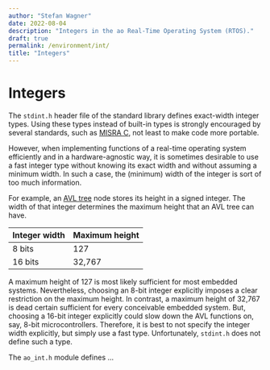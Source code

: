 ```yaml
---
author: "Stefan Wagner"
date: 2022-08-04
description: "Integers in the ao Real-Time Operating System (RTOS)."
draft: true
permalink: /environment/int/
title: "Integers"
---
```


# Integers

The `stdint.h` header file of the standard library defines exact-width integer types. Using these types instead of built-in types is strongly encouraged by several standards, such as [MISRA C](https://en.wikipedia.org/wiki/MISRA_C), not least to make code more portable.

However, when implementing functions of a real-time operating system efficiently and in a hardware-agnostic way, it is sometimes desirable to use a fast integer type without knowing its exact width and without assuming a minimum width. In such a case, the (minimum) width of the integer is sort of too much information.

For example, an [AVL tree](avl.md) node stores its height in a signed integer. The width of that integer determines the maximum height that an AVL tree can have.

| Integer width | Maximum height |
|---------------|----------------|
| 8 bits | 127 |
| 16 bits | 32,767 |

A maximum height of 127 is most likely sufficient for most embedded systems. Nevertheless, choosing an 8-bit integer explicitly imposes a clear restriction on the maximum height. In contrast, a maximum height of 32,767 is dead certain sufficient for every conceivable embedded system. But, choosing a 16-bit integer explicitly could slow down the AVL functions on, say, 8-bit microcontrollers. Therefore, it is best to not specify the integer width explicitly, but simply use a fast type. Unfortunately, `stdint.h` does not define such a type.

The `ao_int.h` module defines ...